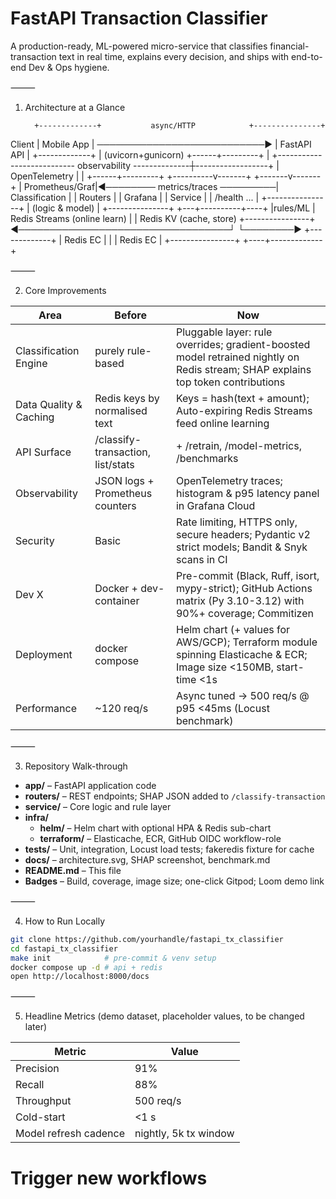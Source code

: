 
# FastAPI Transaction Classifier

A production-ready, ML-powered micro-service that classifies financial-transaction text in real time, explains every decision, and ships with end-to-end Dev & Ops hygiene.

⸻

1. Architecture at a Glance

         +-------------+           async/HTTP            +---------------+
  Client |  Mobile App |  ───────────────────────────▶   |  FastAPI API   |
         +-------------+                                 | (uvicorn+gunicorn)
                                                         +------+---------+
                                                                |
       +--------------------------- observability --------------┼------------------+
       |                       OpenTelemetry                    |                  |
+------+---------+                                   +----------v-------+  +-------v-------+
| Prometheus/Graf|◀──────── metrics/traces ─────────|  Classification   |  |    Routers    |
|   Grafana      |                                  |     Service       |  |  /health ...  |
+----------------+                                  |  (logic & model)  |  +---------------+
                                                    +---+----------+----+
                                                        |rules/ML  |
                        Redis Streams (online learn)    |          | Redis KV (cache, store)
+----------------+   ◀──────────────────────────────────┘          └────────▶  +-------------+
|   Redis EC     |                                                        |    |   Redis EC  |
+----------------+                                                        +----+-------------+

⸻

2. Core Improvements

| Area                        | Before                        | Now                                                                                           |
|-----------------------------|------------------------------|----------------------------------------------------------------------------------------------|
| Classification Engine       | purely rule-based           | Pluggable layer: rule overrides; gradient-boosted model retrained nightly on Redis stream; SHAP explains top token contributions |
| Data Quality & Caching      | Redis keys by normalised text| Keys = hash(text + amount); Auto-expiring Redis Streams feed online learning                 |
| API Surface                 | /classify-transaction, list/stats | + /retrain, /model-metrics, /benchmarks                                               |
| Observability               | JSON logs + Prometheus counters | OpenTelemetry traces; histogram & p95 latency panel in Grafana Cloud                      |
| Security                    | Basic                       | Rate limiting, HTTPS only, secure headers; Pydantic v2 strict models; Bandit & Snyk scans in CI |
| Dev X                       | Docker + dev-container      | Pre-commit (Black, Ruff, isort, mypy-strict); GitHub Actions matrix (Py 3.10-3.12) with 90%+ coverage; Commitizen |
| Deployment                  | docker compose              | Helm chart (+ values for AWS/GCP); Terraform module spinning Elasticache & ECR; Image size <150MB, start-time <1s |
| Performance                 | ~120 req/s                  | Async tuned → 500 req/s @ p95 <45ms (Locust benchmark)                                       |

⸻

3. Repository Walk-through

- **app/** – FastAPI application code
- **routers/** – REST endpoints; SHAP JSON added to `/classify-transaction`
- **service/** – Core logic and rule layer
- **infra/**
  - **helm/** – Helm chart with optional HPA & Redis sub-chart
  - **terraform/** – Elasticache, ECR, GitHub OIDC workflow-role
- **tests/** – Unit, integration, Locust load tests; fakeredis fixture for cache
- **docs/** – architecture.svg, SHAP screenshot, benchmark.md
- **README.md** – This file
- **Badges** – Build, coverage, image size; one-click Gitpod; Loom demo link

⸻

4. How to Run Locally

```bash
git clone https://github.com/yourhandle/fastapi_tx_classifier
cd fastapi_tx_classifier
make init            # pre-commit & venv setup
docker compose up -d # api + redis
open http://localhost:8000/docs
```

⸻

5. Headline Metrics (demo dataset, placeholder values, to be changed later)

| Metric                     | Value               |
|----------------------------|---------------------|
| Precision                  | 91%                 |
| Recall                     | 88%                 |
| Throughput                 | 500 req/s           |
| Cold-start                 | <1 s                |
| Model refresh cadence      | nightly, 5k tx window |
# Trigger new workflows
